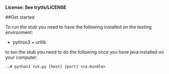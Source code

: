 **License: See trytls/LICENSE**

##Get started

To run the stub you need to have the following installed on the testing environment:
* python3 + urllib

to tun the stub you need to do the following once you have java installed on your computer:
```
..# python3 run.py [host] [port] <ca-bundle>
```
